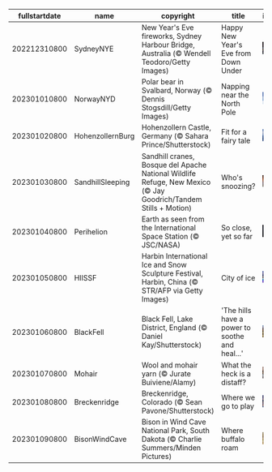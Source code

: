 |fullstartdate|name|copyright|title|image|
|--|--|--|--|--|
202212310800|SydneyNYE|New Year's Eve fireworks, Sydney Harbour Bridge, Australia (© Wendell Teodoro/Getty Images)|Happy New Year's Eve from Down Under|![](/en-US/2023/01/202212310800SydneyNYE.jpg)|
202301010800|NorwayNYD|Polar bear in Svalbard, Norway (© Dennis Stogsdill/Getty Images)|Napping near the North Pole|![](/en-US/2023/01/202301010800NorwayNYD.jpg)|
202301020800|HohenzollernBurg|Hohenzollern Castle, Germany (© Sahara Prince/Shutterstock)|Fit for a fairy tale|![](/en-US/2023/01/202301020800HohenzollernBurg.jpg)|
202301030800|SandhillSleeping|Sandhill cranes, Bosque del Apache National Wildlife Refuge, New Mexico (© Jay Goodrich/Tandem Stills + Motion)|Who's snoozing?|![](/en-US/2023/01/202301030800SandhillSleeping.jpg)|
202301040800|Perihelion|Earth as seen from the International Space Station (© JSC/NASA)|So close, yet so far|![](/en-US/2023/01/202301040800Perihelion.jpg)|
202301050800|HIISSF|Harbin International Ice and Snow Sculpture Festival, Harbin, China (© STR/AFP via Getty Images)|City of ice|![](/en-US/2023/01/202301050800HIISSF.jpg)|
202301060800|BlackFell|Black Fell, Lake District, England (© Daniel Kay/Shutterstock)|'The hills have a power to soothe and heal...'|![](/en-US/2023/01/202301060800BlackFell.jpg)|
202301070800|Mohair|Wool and mohair yarn (© Jurate Buiviene/Alamy)|What the heck is a distaff?|![](/en-US/2023/01/202301070800Mohair.jpg)|
202301080800|Breckenridge|Breckenridge, Colorado (© Sean Pavone/Shutterstock)|Where we go to play|![](/en-US/2023/01/202301080800Breckenridge.jpg)|
202301090800|BisonWindCave|Bison in Wind Cave National Park, South Dakota (© Charlie Summers/Minden Pictures)|Where buffalo roam|![](/en-US/2023/01/202301090800BisonWindCave.jpg)|
